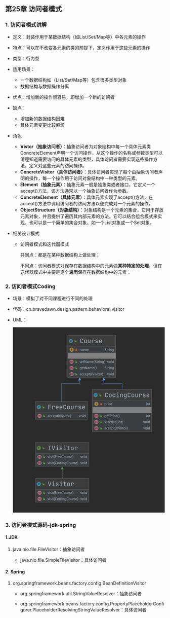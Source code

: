 ## 第25章 访问者模式

### 1. 访问者模式讲解

* 定义：封装作用于某数据结构（如List/Set/Map等）中各元素的操作

* 特点：可以在不改变各元素的类的前提下，定义作用于这些元素的操作

* 类型：行为型

* 适用场景：

  * 一个数据结构如（List/Set/Map等）包含很多类型对象
  * 数据结构与数据操作分离

* 优点：增加新的操作很容易，即增加一个新的访问者

* 缺点：

  * 增加新的数据结构困难
  * 具体元素变更比较麻烦

* 角色

  * **Vistor（抽象访问者）**：抽象访问者为对象结构中每一个具体元素类ConcreteElement声明一个访问操作，从这个操作的名称或参数类型可以清楚知道需要访问的具体元素的类型，具体访问者需要实现这些操作方法，定义对这些元素的访问操作。
  * **ConcreteVisitor（具体访问者）**：具体访问者实现了每个由抽象访问者声明的操作，每一个操作用于访问对象结构中一种类型的元素。
  * **Element（抽象元素）**：抽象元素一般是抽象类或者接口，它定义一个accept()方法，该方法通常以一个抽象访问者作为参数。
  * **ConcreteElement（具体元素）**：具体元素实现了accept()方法，在accept()方法中调用访问者的访问方法以便完成对一个元素的操作。
  * **ObjectStructure（对象结构）**：对象结构是一个元素的集合，它用于存放元素对象，并且提供了遍历其内部元素的方法。它可以结合组合模式来实现，也可以是一个简单的集合对象，如一个List对象或一个Set对象。

* 相关设计模式

  * 访问者模式和迭代器模式

    共同点：都是在某种数据结构上做处理；

    不同点：访问者模式对保存在数据结构中的元素做**某种特定的处理**，但在迭代器模式中主要是逐个**遍历**保存在数据结构中的元素；

### 2. 访问者模式Coding

* 场景：模拟了对不同课程进行不同的处理

* 代码：cn.bravedawn.design.pattern.behavioral.visitor

* UML：

  ![](../../../笔记图片/11/65.png)

### 3. 访问者模式源码-jdk-spring

#### 1.JDK

1. java.nio.file.FileVisitor：抽象访问者

   * java.nio.file.SimpleFileVisitor：具体访问者

#### 2. Spring

1. org.springframework.beans.factory.config.BeanDefinitionVisitor

   * org.springframework.util.StringValueResolver：抽象访问者

   * org.springframework.beans.factory.config.PropertyPlaceholderConfigurer.PlaceholderResolvingStringValueResolver：具体访问者

     